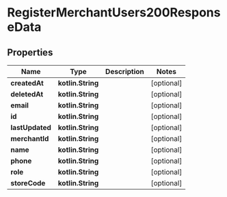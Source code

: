 
# RegisterMerchantUsers200ResponseData

## Properties
Name | Type | Description | Notes
------------ | ------------- | ------------- | -------------
**createdAt** | **kotlin.String** |  |  [optional]
**deletedAt** | **kotlin.String** |  |  [optional]
**email** | **kotlin.String** |  |  [optional]
**id** | **kotlin.String** |  |  [optional]
**lastUpdated** | **kotlin.String** |  |  [optional]
**merchantId** | **kotlin.String** |  |  [optional]
**name** | **kotlin.String** |  |  [optional]
**phone** | **kotlin.String** |  |  [optional]
**role** | **kotlin.String** |  |  [optional]
**storeCode** | **kotlin.String** |  |  [optional]



